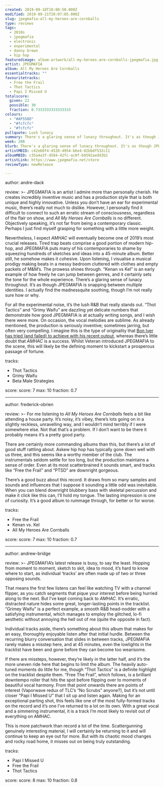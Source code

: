 ```yaml
---
created: 2019-09-18T10:00:50.000Z
modified: 2019-09-21T20:07:05.000Z
slug: jpegmafia-all-my-heroes-are-cornballs
type: reviews
tags:
  - 2010s
  - jpegmafia
  - electronic
  - experimental
  - danny brown
  - hip hop
featuredimage: album-artwork/all-my-heroes-are-cornballs-jpegmafia.jpg
artist: JPEGMAFIA
album: All My Heroes Are Cornballs
essentialtracks: ""
favouritetracks:
  - Free the Frail
  - Thot Tactics
  - Papi I Missed U
totalscore:
  given: 22
  possible: 30
  fraction: 0.7333333333333333
colours:
  - "#AF558D"
  - "#fcfcfc"
  - "#fcfcfc"
pullquote: Lush lunacy
summary: There's a glaring sense of lunacy throughout. It's as though JPEGMAFIA is snapping between multiple identities. I actually find the madness quite soothing, though I'm not really sure how or why.
week: 208
blurb: There's a glaring sense of lunacy throughout. It's as though JPEGMAFIA is snapping between multiple identities, and yet still manages to be soothing.
artistMBID: c42e60f4-4520-4954-b6e4-82bbdf532c11
albumMBID: c35a4a3f-d584-42fc-ac0f-b9592aedd3b2
artistLink: https://www.jpegmafia.net/store
reviewType: newRelease

---
```

author: andre-dack

review: >-
  JPEGMAFIA is an artist I admire more than personally cherish. He creates incredibly inventive music and has a production style that is both unique and highly innovative. Unless you don’t have an ear for experimental music, there’s really not much to dislike. However, I personally find it difficult to connect to such an erratic stream of consciousness, regardless of the flair on show, and *All My Heroes Are Cornballs* is no different. Objectively speaking, it’s not far from being a contemporary classic. Perhaps I just find myself grasping for something with a little more weight.

  Nevertheless, I expect *AMHAC* will eventually become one of 2019’s most crucial releases. Tired trap beats comprise a good portion of modern hip-hop, and JPEGMAFIA puts many of his contemporaries to shame by squeezing hundreds of sketches and ideas into a 45-minute album. Better still, he somehow makes it cohesive. Upon listening, I visualise a musical prodigy making beats in a messy bedroom cluttered with clothes and empty packets of M&M’s. The prowess shines through. “Kenan vs Kel” is an early example of how freely he can jump between genres, and it certainly sets the tone for the whole experience. There’s a glaring sense of lunacy throughout. It’s as though JPEGMAFIA is snapping between multiple identities. I actually find the madnessquite soothing, though I’m not really sure how or why.

  For all the experimental noise, it’s the lush R&B that really stands out. “Thot Tactics” and “Grimy Waifu” are dazzling yet delicate numbers that demonstrate how good JPEGMAFIA is at actually writing songs, and I wish there were more. On occasion, the vocal melodies are sublime. As already mentioned, the production is seriously inventive; sometimes jarring, but often very compelling. I imagine this is the type of originality that [Bon Iver has tried (and failed) to achieve with his recent output](/reviews/bon-iver-22-a-million/), whereas there’s little doubt that *AMHAC* is a success. Whilst Veteran introduced JPEGMAFIA to the scene, this will likely be the defining moment to kickstart a prosperous passage of fortune.

tracks:
  - Thot Tactics
  - ­­Grimy Waifu
  - ­­Beta Male Strategies

score:
  score: 7
  max: 10
  fraction: 0.7

---
author: frederick-obrien

review: >-
  For me listening to *All My Heroes Are Cornballs* feels a bit like attending a house party. It’s noisy, it’s vibey, there’s lots going on in a slightly reckless, unravelling way, and I wouldn’t mind terribly if I were somewhere else. Not that that’s a problem. If I don’t want to be there it probably means it’s a pretty good party.

  There are certainly more commanding albums than this, but there’s a lot of good stuff rattling about. Askew hip hop has typically gone down well with us three, and this seems like a worthy member of the club. The instrumentals seldom settle for too long, but the production maintains a sense of order. Even at its most scatterbrained it sounds smart, and tracks like “Free the Frail” and “PTSD” are downright gorgeous.

  There’s a good buzz about this record. It draws from so many samples and sounds and influences that I suppose it sounding a little odd was inevitable. When you can blend downright blubbery bass with skeletal percussion and make it click like this can, I’ll hold my tongue. The lasting impression is one of curiosity. It’s a good album to rummage through, for better or for worse.

tracks:
  - Free the Frail
  - ­­Kenan vs. Kel
  - ­­All My Heroes Are Cornballs

score:
  score: 7
  max: 10
  fraction: 0.7

---
author: andrew-bridge

review: >-
  JPEGMAFIA’s latest release is busy, to say the least. Hopping from moment to moment, sketch to skit, idea to mood, it’s hard to know where to start, as individual ‘tracks’ are often made up of two or three opposing sounds.

  That means the first few listens can feel like watching TV with a channel flipper, as you catch segments that pique your interest before being hurried along to the next. But I’ve kept coming back to *AMHAC*. It’s erratic, distracted nature hides some great, longer-lasting points in the tracklist. “Grimey Waifu” is a perfect example, a smooth R&B head-nodder with a satisfying instrumental, which manages to employ the glitched, lo-fi aesthetic without annoying the hell out of me (quite the opposite in fact).

  Individual tracks aside, there’s something about this album that makes for an easy, thoroughly enjoyable listen after that initial hurdle. Between the recurring blurry conversation that slides in between tracks, JPEGMAFIA rarely makes a misstep here, and at 45 minutes, even the lowlights in the tracklist have been and gone before they can become too wearisome.

  If there are missteps, however, they’re likely in the latter half, and it’s the more uneven ride here that begins to limit the album. The heavily auto-tuned moments do little for me, though “Thot Tactics” is a definite highlight on the tracklist despite them. “Free The Frail”, which follows, is a brilliant downtempo roller that hits the spot before flipping over to moments of beautiful vocal harmony. From that point onwards there are points of interest (Vaporwave redux of TLC’s “No Scrubs” anyone?), but it’s not until closer “Papi I Missed U” that I sit up and listen again. Making for an exceptional parting shot, this feels like one of the most fully-formed tracks on the record and it’s one I’ve returned to a lot on its own. With a great vocal and a simmering instrumental, it is a track I’m most likely to revisit out of everything on AMHAC.

  This is more patchwork than record a lot of the time. Scattergunning genuinely interesting material, I will certainly be returning to it and will continue to keep an eye out for more. But with its chaotic mood changes and rocky road home, it misses out on being truly outstanding.

tracks:
  - Papi I Missed U
  - ­­Free the Frail
  - ­­Thot Tactics

score:
  score: 8
  max: 10
  fraction: 0.8
